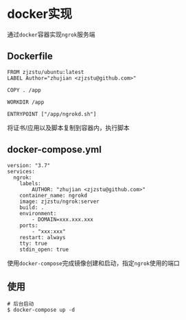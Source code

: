 
# docker实现

通过`docker`容器实现`ngrok`服务端

## Dockerfile

```
FROM zjzstu/ubuntu:latest
LABEL Author="zhujian <zjzstu@github.com>"

COPY . /app

WORKDIR /app

ENTRYPOINT ["/app/ngrokd.sh"]
```

将证书/应用以及脚本复制到容器内，执行脚本

## docker-compose.yml

```
version: "3.7"
services:
  ngrok:
    labels:
        AUTHOR: "zhujian <zjzstu@github.com>"
    container_name: ngrokd
    image: zjzstu/ngrok:server
    build: .
    environment:
        - DOMAIN=xxx.xxx.xxx
    ports: 
        - "xxx:xxx"
    restart: always
    tty: true
    stdin_open: true
```

使用`docker-compose`完成镜像创建和启动，指定`ngrok`使用的端口

## 使用

```
# 后台启动
$ docker-compose up -d
```